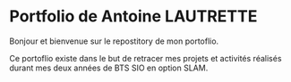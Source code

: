 # Portfolio de Antoine LAUTRETTE  

Bonjour et bienvenue sur le repostitory de mon portoflio.

Ce portoflio existe dans le but de retracer mes projets et activités réalisés durant mes deux années de BTS SIO en option SLAM.
